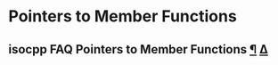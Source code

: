 # Pointers to Member Functions



## isocpp FAQ Pointers to Member Functions [¶](https://isocpp.org/wiki/faq/pointers-to-members) [Δ](https://isocpp.org/wiki/faq/pointers-to-members#)